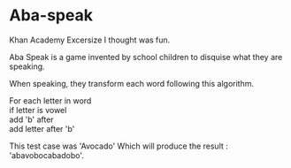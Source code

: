 # Aba-speak

Khan Academy Excersize I thought was fun.

  
Aba Speak is a game invented by school children to disquise what they are speaking.
  
When speaking, they transform each word following this algorithm.
  
For each letter in word  
   if letter is vowel  
      add 'b' after  
      add letter after 'b'  
  
This test case was 'Avocado'
Which will produce the result : 'abavobocabadobo'.

